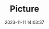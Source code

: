 ---
weight: 1
images:
- /images/edited/70.jpeg
title: Picture
date: 2023-11-11 14:03:37
tags:
- luminar
- work
---